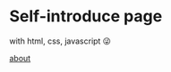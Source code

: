 # Self-introduce page 
with html, css, javascript 😜

[about](https://velog.io/@rimi0108/wecode-%EC%82%AC%EC%A0%84%EC%8A%A4%ED%84%B0%EB%94%94-2%EC%A3%BC%EC%B0%A8%EB%A5%BC-%EB%A7%88%EC%B9%98%EB%A9%B0)
